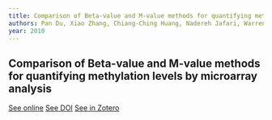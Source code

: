 ```yaml
---
title: Comparison of Beta-value and M-value methods for quantifying methylation levels by microarray analysis
authors: Pan Du, Xiao Zhang, Chiang-Ching Huang, Nadereh Jafari, Warren A. Kibbe, Lifang Hou, Simon M. Lin
year: 2010
---
```


## Comparison of Beta-value and M-value methods for quantifying methylation levels by microarray analysis

[See online](https://doi.org/10.1186/1471-2105-11-587)
[See DOI](10.1186/1471-2105-11-587)
[See in Zotero](zotero://select/items/@duComparisonBetavalueMvalue2010)